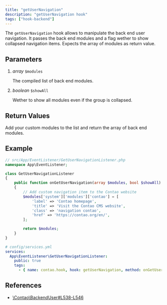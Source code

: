 ```yaml
---
title: "getUserNavigation"
description: "getUserNavigation hook"
tags: ["hook-backend"]
---
```


The `getUserNavigation` hook allows to manipulate the back end user navigation.
It passes the back end modules and a flag wether to show collapsed navigation
items. Expects the array of modules as return value.


## Parameters

1. *array* `$modules`

    The compiled list of back end modules.

2. *boolean* `$showAll`

    Wether to show all modules even if the group is collapsed.


## Return Values

Add your custom modules to the list and return the array of back end modules.


## Example

```php
// src/App/EventListener/GetUserNavigationListener.php
namespace App\EventListener;

class GetUserNavigationListener
{
    public function onGetUserNavigation(array $modules, bool $showAll): array
    {
        // Add custom navigation item to the Contao website
        $modules['system']['modules']['contao'] = [
            'label' => 'Contao homepage',
            'title' => 'Visit the Contao CMS website',
            'class' => 'navigation contao',
            'href' => 'https://contao.org/en/',
        ];

        return $modules;
    }
}
```

```yml
# config/services.yml
services:
  App\EventListener\GetUserNavigationListener:
    public: true
    tags:
      - { name: contao.hook, hook: getUserNavigation, method: onGetUserNavigation }
```


## References

* [\Contao\BackendUser#L538-L546](https://github.com/contao/contao/blob/4.7.6/core-bundle/src/Resources/contao/classes/BackendUser.php#L538-L546)
